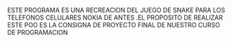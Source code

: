 ESTE PROGRAMA ES UNA RECREACION DEL JUEGO DE SNAKE PARA LOS TELEFONOS CELULARES NOKIA DE ANTES .EL PROPOSITO DE REALIZAR ESTE POO ES LA CONSIGNA DE PROYECTO FINAL DE NUESTRO CURSO DE PROGRAMACION
